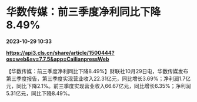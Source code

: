 # 华数传媒：前三季度净利同比下降8.49%

**2023-10-29 10:33**

**https://api3.cls.cn/share/article/1500444?os=web&sv=7.7.5&app=CailianpressWeb**

【华数传媒：前三季度净利同比下降8.49%】财联社10月29日电，华数传媒发布第三季度报告，第三季度实现营业收入22.31亿元，同比增长3.69%；净利润1.7亿元，同比下降2.1%。前三季度实现营业收入66.67亿元，同比增长6.35%；净利润5.31亿元，同比下降8.49%。
